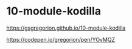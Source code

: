 # 10-module-kodilla

https://gsgregorion.github.io/10-module-kodilla

https://codepen.io/gregorion/pen/YOvMQZ
